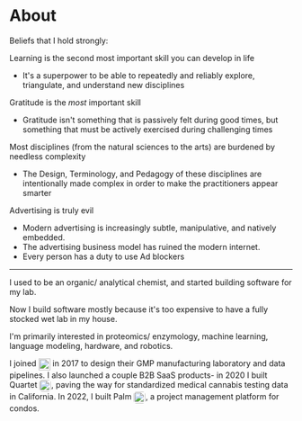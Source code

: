 # About

Beliefs that I hold strongly:

 Learning is the second most important skill you can develop in life
- It's a superpower to be able to repeatedly and reliably explore, triangulate, and understand new disciplines 

 Gratitude is the *most* important skill
- Gratitude isn't something that is passively felt during good times, but something that must be actively exercised during challenging times

 Most disciplines (from the natural sciences to the arts) are burdened by needless complexity
- The Design, Terminology, and Pedagogy of these disciplines are intentionally made complex in order to make the practitioners appear smarter

 Advertising is truly evil
- Modern advertising is increasingly subtle, manipulative, and natively embedded.
- The advertising business model has ruined the modern internet.
- Every person has a duty to use Ad blockers

---

I used to be an organic/ analytical chemist, and started building software for my lab.

Now I build software mostly because it's too expensive to have a fully stocked wet lab in my house.

I'm primarily interested in proteomics/ enzymology, machine learning, language modeling, hardware, and robotics.

I joined <img src="https://portfolio.ryansereno.com/static/media/sparc_logo.0195edfb5e2925dc2f17.png" alt="SPARC logo" style="height: 1.5em; vertical-align: middle; display: inline;"> in 2017 to design their GMP manufacturing laboratory and data pipelines.
I also launched a couple B2B SaaS products- in 2020 I built Quartet <img src="https://portfolio.ryansereno.com/static/media/Quartet%20logo%20small.89a666cf503945a18a91.jpeg" alt="Quartet logo" style="height: 1.5em; vertical-align: middle; display: inline; border-radius:5px;">, paving the way for standardized medical cannabis testing data in California.
In 2022, I built Palm <img src="https://portfolio.ryansereno.com/static/media/palm-logo.90b4e76b5d481d538d64.png" alt="Palm logo" style="height: 1.5em; vertical-align: middle; display: inline; border-radius:5px;">, a project management platform for condos.

